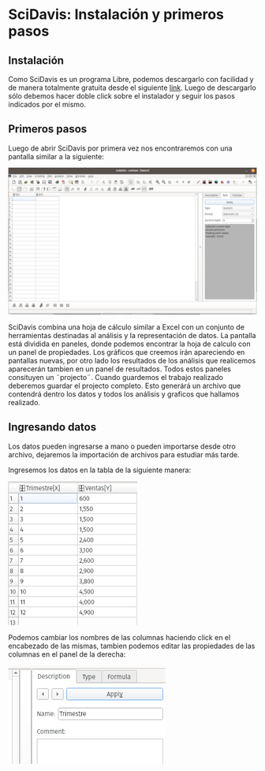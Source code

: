 # SciDavis: Instalación y primeros pasos

## Instalación

Como SciDavis es un programa Libre, podemos descargarlo con facilidad y de manera totalmente gratuita desde el siguiente [link](https://sourceforge.net/projects/scidavis/).
Luego de descargarlo sólo debemos hacer doble click sobre el instalador y seguir los pasos indicados por el mismo.

## Primeros pasos

Luego de abrir SciDavis por primera vez nos encontraremos con una pantalla similar a la siguiente:

![](fig/scidavis.png)

SciDavis combina una hoja de cálculo similar a Excel con un conjunto de herramientas destinadas al análisis y la representación de datos.
La pantalla está dividida en paneles, donde podemos encontrar la hoja de calculo con un panel de propiedades. 
Los gráficos que creemos irán apareciendo en pantallas nuevas, por otro lado los resultados de los análisis que realicemos aparecerán tambien en un panel de resultados. Todos estos paneles consituyen un ¨projecto¨. Cuando guardemos el trabajo realizado deberemos guardar el projecto completo. Esto generárá un archivo que contendrá dentro los datos y todos los análisis y graficos que hallamos realizado.

## Ingresando datos
Los datos pueden ingresarse a mano o pueden importarse desde otro archivo, dejaremos la importación de archivos para estudiar más tarde.

Ingresemos los datos en la tabla de la siguiente manera:

![](fig/ventas.png)

Podemos cambiar los nombres de las columnas haciendo click en el encabezado de las mismas, tambien podemos editar las propiedades de las columnas en el panel de la derecha:

![](fig/propiedades.png)

